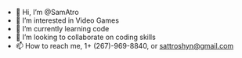 - 👋 Hi, I’m @SamAtro
- 👀 I’m interested in Video Games
- 🌱 I’m currently learning code
- 💞️ I’m looking to collaborate on coding skills
- 📫 How to reach me, 1+ (267)-969-8840, or sattroshyn@gmail.com

<!---
SamAtro/SamAtro is a ✨ special ✨ repository because its `README.md` (this file) appears on your GitHub profile.
You can click the Preview link to take a look at your changes.
--->
